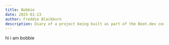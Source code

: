 ```yaml
---
title: Bobbie
date: 2025-01-23
author: Freddie Blackburn
description: Diary of a project being built as part of the Boot.dev course
---
```


hi i am bobbie